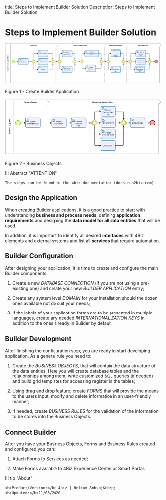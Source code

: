 title: Steps to Implement Builder Solution
Description: Steps to Implement Builder Solution
# Steps to Implement Builder Solution


![create builder app](images/builder-1.png)

Figure 1 - Create Builder Application


![business](images/builder-2.png)

Figure 2 - Business Objects


!!! Abstract "ATTENTION"

    The steps can be found in the 4biz documentation (docs.run2biz.com).

## Design the Application


When creating Builder applications, it is a good practice to start with understanding **business and process needs**, defining **application requirements** and designing the **data model for all data entities** that will be used.

In addition, it is important to identify all desired **interfaces** with 4Biz elements and external systems and list all **services** that require automation.


## Builder Configuration


After designing your application, it is time to create and configure the main Builder components:

1.	Create a new *DATABASE CONNECTION* (if you are not using a pre-existing one) and create your new *BUILDER APPLICATION* entry;

2.	Create any system level *DOMAIN* for your installation should the dozen ones available not do suit your needs;

3.	If the labels of your application forms are to be presented in multiple languages, create any needed *INTERNATIONALIZATION KEYS* in addition to the ones already in Builder by default.


## Builder Development

After finishing the configuration step, you are ready to start developing application. As a general rule you need to:

1.	Create the *BUSINESS OBJECTS*, that will contain the data structure of the data entities.  Here you will create database tables and the relationships among them, write customized SQL queries (if needed) and build grid templates for accessing register in the tables;

2.	Using drag and drop feature, create *FORMS* that will provide the means to the users input, modify and delete information in an user-friendly manner;

3.	If needed, create *BUSINESS RULES* for the validation of the information to be stores into the Business Objects.



## Connect Builder


After you have your Business Objects,  Forms and Business Rules created and configured you can:

1.	Attach Forms to Services as needed;

2.	Make Forms available to 4Biz Experience Center or Smart Portal.



!!! tip "About"

    <b>Product/Version:</b> 4biz | Helium &nbsp;&nbsp;
    <b>Updated:</b>11/03/2020 
